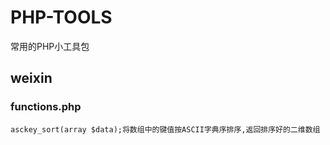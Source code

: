 # PHP-TOOLS
常用的PHP小工具包
## weixin
### functions.php
	asckey_sort(array $data);将数组中的键值按ASCII字典序排序,返回排序好的二维数组